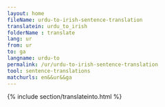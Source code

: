 ```yaml
---
layout: home
fileName: urdu-to-irish-sentence-translation
translatein: urdu_to_irish
folderName : translate
lang: ur
from: ur
to: ga
langname: urdu-to
permalink: /ur/urdu-to-irish-sentence-translation
tool: sentence-translations
matchurls: en&&ur&&ga
---
```

{% include section/translateinto.html %}
